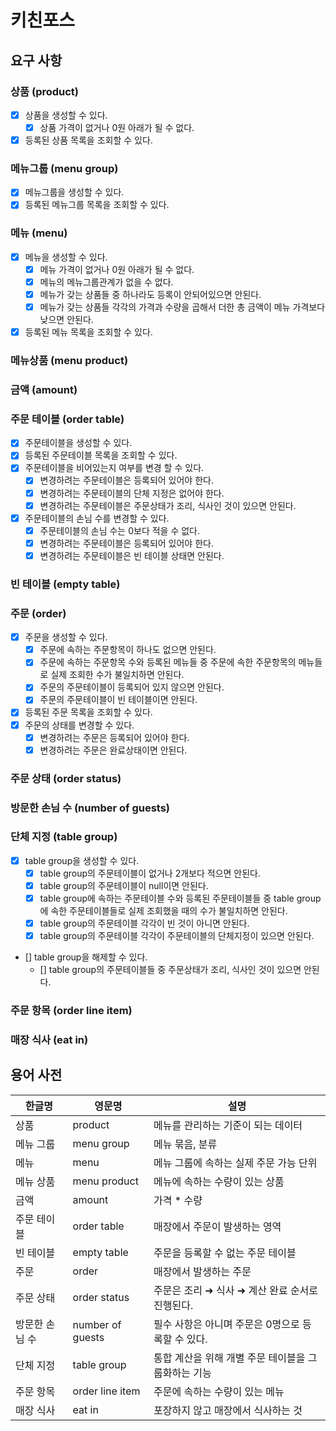 # 키친포스

## 요구 사항
### 상품 (product)
- [x] 상품을 생성할 수 있다.
    - [x] 상품 가격이 없거나 0원 아래가 될 수 없다.
- [x] 등록된 상품 목록을 조회할 수 있다.

### 메뉴그룹 (menu group)
- [x] 메뉴그룹을 생성할 수 있다.
- [x] 등록된 메뉴그룹 목록을 조회할 수 있다.

### 메뉴 (menu)
- [x] 메뉴을 생성할 수 있다.
    - [x] 메뉴 가격이 없거나 0원 아래가 될 수 없다.
    - [x] 메뉴의 메뉴그룹관계가 없을 수 없다.
    - [x] 메뉴가 갖는 상품들 중 하나라도 등록이 안되어있으면 안된다.
    - [x] 메뉴가 갖는 상품들 각각의 가격과 수량을 곱해서 더한 총 금액이 메뉴 가격보다 낮으면 안된다.
- [x] 등록된 메뉴 목록을 조회할 수 있다.

### 메뉴상품 (menu product)

### 금액 (amount)

### 주문 테이블 (order table)
- [x] 주문테이블을 생성할 수 있다.
- [x] 등록된 주문테이블 목록을 조회할 수 있다.
- [x] 주문테이블을 비어있는지 여부를 변경 할 수 있다.
    - [x] 변경하려는 주문테이블은 등록되어 있어야 한다.
    - [x] 변경하려는 주문테이블의 단체 지정은 없어야 한다.
    - [x] 변경하려는 주문테이블은 주문상태가 조리, 식사인 것이 있으면 안된다.
- [x] 주문테이블의 손님 수를 변경할 수 있다.
    - [x] 주문테이블의 손님 수는 0보다 적을 수 없다.
    - [x] 변경하려는 주문테이블은 등록되어 있어야 한다.
    - [x] 변경하려는 주문테이블은 빈 테이블 상태면 안된다.

### 빈 테이블 (empty table)

### 주문 (order)
- [x] 주문을 생성할 수 있다.
    - [x] 주문에 속하는 주문항목이 하나도 없으면 안된다.
    - [x] 주문에 속하는 주문항목 수와 등록된 메뉴들 중 주문에 속한 주문항목의 메뉴들로 실제 조회한 수가 불일치하면 안된다.
    - [x] 주문의 주문테이블이 등록되어 있지 않으면 안된다.
    - [x] 주문의 주문테이블이 빈 테이블이면 안된다.
- [x] 등록된 주문 목록을 조회할 수 있다.
- [x] 주문의 상태를 변경할 수 있다.
    - [x] 변경하려는 주문은 등록되어 있어야 한다.
    - [x] 변경하려는 주문은 완료상태이면 안된다.

### 주문 상태 (order status)

### 방문한 손님 수 (number of guests)

### 단체 지정 (table group)
- [x] table group을 생성할 수 있다.
    - [x] table group의 주문테이블이 없거나 2개보다 적으면 안된다.
    - [x] table group의 주문테이블이 null이면 안된다.
    - [x] table group에 속하는 주문테이블 수와 등록된 주문테이블들 중 table group에 속한 주문테이블들로 실제 조회했을 때의 수가 불일치하면 안된다.
    - [x] table group의 주문테이블 각각이 빈 것이 아니면 안된다.
    - [x] table group의 주문테이블 각각이 주문테이블의 단체지정이 있으면 안된다.
- [] table group을 해제할 수 있다.
    - [] table group의 주문테이블들 중 주문상태가 조리, 식사인 것이 있으면 안된다.

### 주문 항목 (order line item)

### 매장 식사 (eat in)




## 용어 사전

| 한글명 | 영문명 | 설명 |
| --- | --- | --- |
| 상품 | product | 메뉴를 관리하는 기준이 되는 데이터 |
| 메뉴 그룹 | menu group | 메뉴 묶음, 분류 |
| 메뉴 | menu | 메뉴 그룹에 속하는 실제 주문 가능 단위 |
| 메뉴 상품 | menu product | 메뉴에 속하는 수량이 있는 상품 |
| 금액 | amount | 가격 * 수량 |
| 주문 테이블 | order table | 매장에서 주문이 발생하는 영역 |
| 빈 테이블 | empty table | 주문을 등록할 수 없는 주문 테이블 |
| 주문 | order | 매장에서 발생하는 주문 |
| 주문 상태 | order status | 주문은 조리 ➜ 식사 ➜ 계산 완료 순서로 진행된다. |
| 방문한 손님 수 | number of guests | 필수 사항은 아니며 주문은 0명으로 등록할 수 있다. |
| 단체 지정 | table group | 통합 계산을 위해 개별 주문 테이블을 그룹화하는 기능 |
| 주문 항목 | order line item | 주문에 속하는 수량이 있는 메뉴 |
| 매장 식사 | eat in | 포장하지 않고 매장에서 식사하는 것 |
